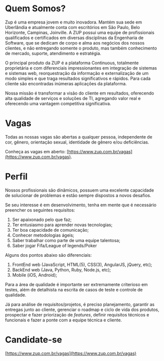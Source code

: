 Quem Somos?
===========

Zup é uma empresa jovem e muito inovadora. Mantém sua sede em Uberlândia e atualmente conta com escritórios em São Paulo, Belo Horizonte, Campinas, Joinville. A ZUP possui uma equipe de profissionais qualificados e certificados em diversas disciplinas da Engenharia de Software, que se dedicam de corpo e alma aos negócios dos nossos clientes, e não entregando somente o produto, mas também conhecimento de mercado, suporte, atendimento e estratégia.

O principal produto da ZUP é a plataforma Continuous, totalmente proprietária e com diferenciais impressionantes em integração de sistemas e sistemas web, reorquestração da informação e externalização de um modo simples e que traga resultados significativos e rápidos. Para cada cliente são encontradas inúmeras aplicações da plataforma.

Nossa missão é transformar a visão do cliente em resultados, oferecendo alta qualidade de serviços e soluções de TI, agregando valor real e oferecendo uma vantagem competitiva significativa.

Vagas
=====
Todas as nossas vagas são abertas a qualquer pessoa, independente de cor, gênero, orientação sexual, identidade de gênero e/ou deficiências.

Conheça as vagas em aberto: [https://www.zup.com.br/vagas](https://www.zup.com.br/vagas).


Perfil
======

Nossos profissionais são dinâmicos, possuem uma excelente capacidade de solucionar de problemas e estão sempre dispostos a novos desafios.

Se seu interesse é em desenvolvimento, tenha em mente que é necessário preencher os seguintes requisitos:

1. Ser apaixonado pelo que faz;
2. Ter entusiasmo para aprender novas tecnologias; 
3. Ter boa capacidade de comunicação;
4. Conhecer metodologias ágeis;
5. Saber trabalhar como parte de uma equipe talentosa;
6. Saber jogar Fifa/League of legends/Poker

Alguns dos pontos abaixo são diferenciais:

1. FrontEnd web (JavaScript, HTML(5), CSS(3), AngularJS, jQuery, etc); 
2. BackEnd web (Java, Python, Ruby, Node.js, etc); 
3. Mobile (iOS, Android); 

Para a área de qualidade é importante ser extremamente criterioso em testes, além de detalhista na escrita de casos de teste e controle de qualidade.

Já para análise de requisitos/projetos, é preciso planejamento, garantir as entregas junto ao cliente, gerenciar o roadmap e ciclo de vida dos produtos, prospectar e fazer priorização de *features*, definir requisitos técnicos e funcionais e fazer a ponte com a equipe técnica e cliente.

Candidate-se
============

[https://www.zup.com.br/vagas](https://www.zup.com.br/vagas)